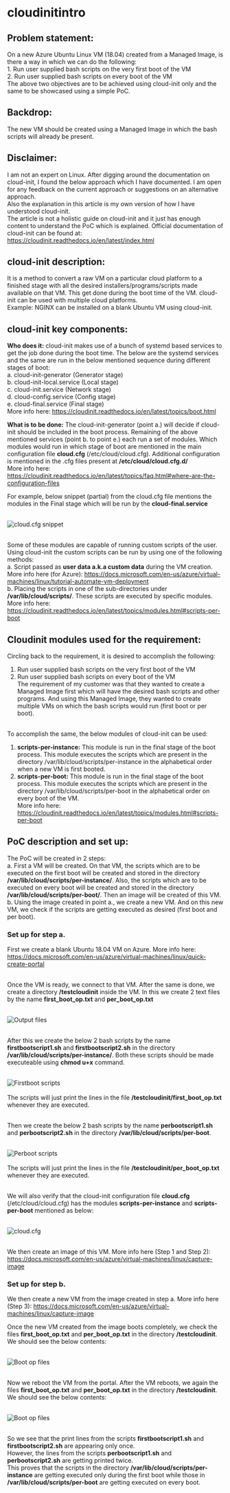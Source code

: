 # cloudinitintro

## Problem statement: <br />
On a new Azure Ubuntu Linux VM (18.04) created from a Managed Image, is there a way in which we can do the following: <br />
	1. Run user supplied bash scripts on the very first boot of the VM <br />
	2. Run user supplied bash scripts on every boot of the VM <br />
The above two objectives are to be achieved using cloud-init only and the same to be showcased using a simple PoC. <br />

## Backdrop:
The new VM should be created using a Managed Image in which the bash scripts will already be present. 

## Disclaimer:
I am not an expert on Linux. After digging around the documentation on cloud-init, I found the below approach which I have documented. I am open for any feedback on the current approach or suggestions on an alternative approach. <br />
Also the explanation in this article is my own version of how I have understood cloud-init. <br />
The article is not a holistic guide on cloud-init and it just has enough content to understand the PoC which is explained. Official documentation of cloud-init can be found at:  https://cloudinit.readthedocs.io/en/latest/index.html <br />

## cloud-init description:
It is a method to convert a raw VM on a particular cloud platform to a finished stage with all the desired installers/programs/scripts made available on that VM. This get done during the boot time of the VM. cloud-init can be used with multiple cloud platforms. <br />
Example: NGINX can be installed on a blank Ubuntu VM using cloud-init. <br />

## cloud-init key components:
**Who does it:** cloud-init makes use of a bunch of systemd based services to get the job done during the boot time. The below are the systemd services and the same are run in the below mentioned sequence during different stages of boot: <br />
	a. cloud-init-generator (Generator stage) <br />
	b. cloud-init-local.service (Local stage) <br />
	c. cloud-init.service (Network stage) <br />
	d. cloud-config.service (Config stage) <br />
	e. cloud-final.service (Final stage) <br />
More info here:  https://cloudinit.readthedocs.io/en/latest/topics/boot.html <br />


**What is to be done:** The cloud-init-generator (point a.) will decide if cloud-init should be included in the boot process. Remaining of the above mentioned services (point b. to point e.) each run a set of modules. Which modules would run in which stage of boot are mentioned in the main configuration file **cloud.cfg** (/etc/cloud/cloud.cfg). Additional configuration is mentioned in the .cfg files present at **/etc/cloud/cloud.cfg.d/** <br />
More info here: https://cloudinit.readthedocs.io/en/latest/topics/faq.html#where-are-the-configuration-files <br />

For example, below snippet (partial) from the cloud.cfg file mentions the modules in the Final stage which will be run by the **cloud-final.service** <br /> <br />

![cloud.cfg snippet](images/img7.png) <br /> <br />


Some of these modules are capable of running custom scripts of the user. Using cloud-init the custom scripts can be run by using one of the following methods: <br />
	a. Script passed as **user data a.k.a custom data** during the VM creation. More info here (for Azure): https://docs.microsoft.com/en-us/azure/virtual-machines/linux/tutorial-automate-vm-deployment <br />
	b. Placing the scripts in one of the sub-directories under **/var/lib/cloud/scripts/**. These scripts are executed by specific modules.  More info here: https://cloudinit.readthedocs.io/en/latest/topics/modules.html#scripts-per-boot <br />

## Cloudinit modules used for the requirement:
Circling back to the requirement, it is desired to accomplish the following: <br />
1. Run user supplied bash scripts on the very first boot of the VM <br />
2. Run user supplied bash scripts on every boot of the VM <br />
The requirement of my customer was that they wanted to create a Managed Image first which will have the desired bash scripts and other programs. And using this Managed Image, they wanted to create multiple VMs on which the bash scripts would run (first boot or per boot). <br /> <br />

To accomplish the same, the below modules of cloud-init can be used: <br />
1. **scripts-per-instance:** This module is run in the final stage of the boot process. This module executes the scripts which are present in the directory /var/lib/cloud/scripts/per-instance in the alphabetical order when a new VM is first booted. <br />
2. **scripts-per-boot:** This module is run in the final stage of the boot process. This module executes the scripts which are present in the directory /var/lib/cloud/scripts/per-boot in the alphabetical order on every boot of the VM. <br />
More info here: https://cloudinit.readthedocs.io/en/latest/topics/modules.html#scripts-per-boot <br />

## PoC description and set up:
The PoC will be created in 2 steps: <br /> 
a. First a VM will be created. On that VM, the scripts which are to be executed on the first boot will be created and stored in the directory **/var/lib/cloud/scripts/per-instance/**. Also, the scripts which are to be executed on every boot will be created and stored in the directory **/var/lib/cloud/scripts/per-boot/**. Then an image will be created of this VM. <br />
b. Using the image created in point a., we create a new VM. And on this new VM, we check if the scripts are getting executed as desired (first boot and per boot). <br />

### Set up for step a.
First we create a blank Ubuntu 18.04 VM on Azure. More info here: https://docs.microsoft.com/en-us/azure/virtual-machines/linux/quick-create-portal <br /> <br />

Once the VM is ready, we connect to that VM. After the same is done, we create a directory **/testcloudinit** inside the VM. In this we create 2 text files by the name **first_boot_op.txt** and **per_boot_op.txt** <br /> <br />

![Output files](images/img1.png) <br /> <br />

After this we create the below 2 bash scripts by the name **firstbootscript1.sh** and **firstbootscript2.sh** in the directory **/var/lib/cloud/scripts/per-instance/**. Both these scripts should be made executeable using **chmod u+x** command. <br /> <br />

![Firstboot scripts](images/img2.png) <br /> <br />
The scripts will just print the lines in the file **/testcloudinit/first_boot_op.txt** whenever they are executed. <br /> <br />


Then we create the below 2 bash scripts by the name **perbootscript1.sh** and **perbootscript2.sh** in the directory **/var/lib/cloud/scripts/per-boot**. <br /> <br />

![Perboot scripts](images/img3.png) <br /> <br />
The scripts will just print the lines in the file **/testcloudinit/per_boot_op.txt** whenever they are executed. <br /> <br />

We will also verify that the cloud-init configuration file **cloud.cfg** (/etc/cloud/cloud.cfg) has the modules **scripts-per-instance** and **scripts-per-boot** mentioned as below: <br /> <br />

![cloud.cfg](images/img4.png) <br /> <br />

We then create an image of this VM. More info here (Step 1 and Step 2): https://docs.microsoft.com/en-us/azure/virtual-machines/linux/capture-image <br />



### Set up for step b.
We then create a new VM from the image created in step a. More info here (Step 3): https://docs.microsoft.com/en-us/azure/virtual-machines/linux/capture-image <br />

Once the new VM created from the image boots completely, we check the files **first_boot_op.txt** and **per_boot_op.txt** in the directory **/testcloudinit**. We should see the below contents: <br /> <br />

![Boot op files](images/img5.png) <br /> <br />

Now we reboot the VM from the portal. After the VM reboots, we again the files **first_boot_op.txt** and **per_boot_op.txt** in the directory **/testcloudinit**. We should see the below contents: <br /> <br />

![Boot op files](images/img6) <br /> <br />


So we see that the print lines from the scripts **firstbootscript1.sh** and **firstbootscript2.sh** are appearing only once. <br /> 
However, the lines from the scripts **perbootscript1.sh** and **perbootscript2.sh** are getting printed twice. <br /> 
This proves that the scripts in the directory **/var/lib/cloud/scripts/per-instance** are getting executed only during the first boot while those in **/var/lib/cloud/scripts/per-boot** are getting executed on every boot. <br /> <br />
